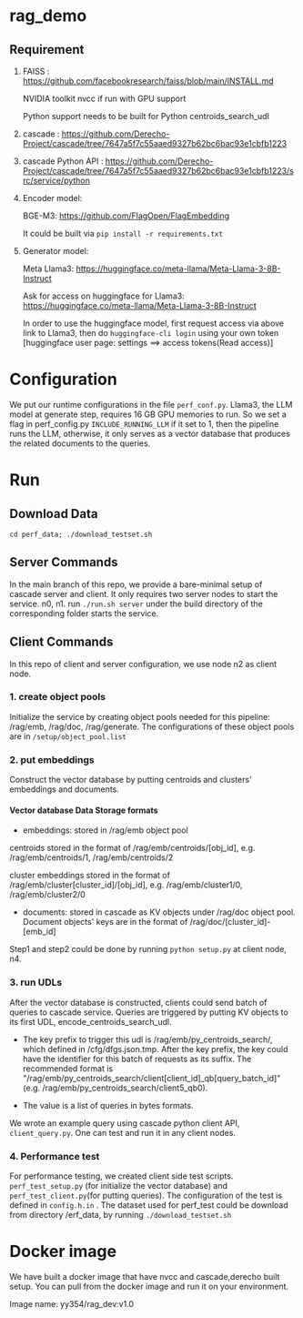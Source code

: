 # rag_demo

## Requirement
1. FAISS : https://github.com/facebookresearch/faiss/blob/main/INSTALL.md 

   NVIDIA toolkit nvcc if run with GPU support

   Python support needs to be built for Python centroids_search_udl
2. cascade : https://github.com/Derecho-Project/cascade/tree/7647a5f7c55aaed9327b62bc6bac93e1cbfb1223
3. cascade Python API : https://github.com/Derecho-Project/cascade/tree/7647a5f7c55aaed9327b62bc6bac93e1cbfb1223/src/service/python
4. Encoder model:

   BGE-M3: https://github.com/FlagOpen/FlagEmbedding 

   It could be built via ```pip install -r requirements.txt```

5. Generator model:

   Meta Llama3: https://huggingface.co/meta-llama/Meta-Llama-3-8B-Instruct

   Ask for access on huggingface for Llama3: https://huggingface.co/meta-llama/Meta-Llama-3-8B-Instruct 

   In order to use the huggingface model, first request access via above link to Llama3, then do
```huggingface-cli login``` using your own token [huggingface user page: settings ==> access tokens(Read access)]

# Configuration
We put our runtime configurations in the file ```perf_conf.py```.  Llama3, the LLM model at generate step, requires 16 GB GPU memories to run. So we set a flag in perf_config.py ```INCLUDE_RUNNING_LLM``` if it set to 1, then the pipeline runs the LLM, otherwise, it only serves as a vector database that produces the related documents to the queries.


# Run


## Download Data
```cd perf_data; ./download_testset.sh```


## Server Commands
In the main branch of this repo, we provide a bare-minimal setup of cascade server and client. It only requires two server nodes to start the service. n0, n1. run ``` ./run.sh server ``` under the build directory of the corresponding folder starts the service.


## Client Commands
In this repo of client and server configuration, we use node n2 as client node.

### 1. create object pools
Initialize the service by creating object pools needed for this pipeline: /rag/emb, /rag/doc, /rag/generate. The configurations of these object pools are in ```/setup/object_pool.list```

### 2. put embeddings
Construct the vector database by putting centroids and clusters' embeddings and documents.

#### Vector database Data Storage formats
- embeddings: stored in /rag/emb object pool

centroids stored in the format of /rag/emb/centroids/[obj_id], e.g. /rag/emb/centroids/1, /rag/emb/centroids/2

cluster embeddings stored in the format of /rag/emb/cluster[cluster_id]/[obj_id], e.g. /rag/emb/cluster1/0, /rag/emb/cluster2/0

- documents: stored in cascade as KV objects under /rag/doc object pool. Document objects' keys are in the format of /rag/doc/[cluster_id]-[emb_id]

Step1 and step2 could be done by running ``` python setup.py ``` at client node, n4.

### 3. run UDLs
After the vector database is constructed, clients could send batch of queries to cascade service. Queries are triggered by putting KV objects to its first UDL, encode_centroids_search_udl. 

- The key prefix to trigger this udl is /rag/emb/py_centroids_search/, which defined in /cfg/dfgs.json.tmp. After the key prefix, the key could have the identifier for this batch of requests as its suffix. The recommended format is "/rag/emb/py_centroids_search/client[client_id]_qb[query_batch_id]" (e.g. /rag/emb/py_centroids_search/client5_qb0).

- The value is a list of queries in bytes formats.

We wrote an example query using cascade python client API, ```client_query.py```. One can test and run it in any client nodes.


### 4. Performance test
For performance testing, we created client side test scripts. ```perf_test_setup.py``` (for initialize the vector database) and ```perf_test_client.py```(for putting queries). The configuration of the test is defined in ```config.h.in``` . The dataset used for perf_test could be download from directory /erf_data, by running ```./download_testset.sh```

# Docker image
We have built a docker image that have nvcc and cascade,derecho built setup. You can pull from the docker image and run it on your environment.

Image name: yy354/rag_dev:v1.0
